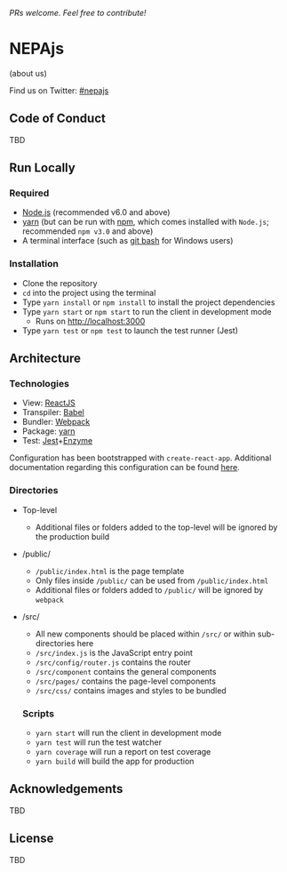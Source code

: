 *PRs welcome.  Feel free to contribute!*

# NEPAjs

(about us)

Find us on Twitter: [#nepajs](https://twitter.com/hashtag/NEPAjs?src=hash)

## Code of Conduct

TBD

## Run Locally

### Required

- [Node.js](https://nodejs.org/en/download) (recommended v6.0 and above)
- [yarn](https://yarnpkg.com/en/docs/install) (but can be run with [npm](https://www.npmjs.com), which comes installed with `Node.js`; recommended `npm v3.0` and above)
- A terminal interface (such as [git bash](https://git-scm.com/downloads) for Windows users)

### Installation

- Clone the repository
- `cd` into the project using the terminal
- Type `yarn install` or `npm install` to install the project dependencies
- Type `yarn start` or `npm start` to run the client in development mode
  - Runs on [http://localhost:3000](http://localhost:3000)
- Type `yarn test` or `npm test` to launch the test runner (Jest)

## Architecture

### Technologies

- View: [ReactJS](https://facebook.github.io/react/)
- Transpiler: [Babel](https://babeljs.io/)
- Bundler: [Webpack](https://webpack.github.io/)
- Package: [yarn](https://yarnpkg.com/en/)
- Test: [Jest](https://facebook.github.io/jest/)+[Enzyme](http://airbnb.io/enzyme/)

Configuration has been bootstrapped with `create-react-app`.  Additional documentation regarding this configuration can be found [here](https://github.com/facebookincubator/create-react-app).

### Directories

* Top-level
  * Additional files or folders added to the top-level will be ignored by the production build
* /public/
  * `/public/index.html` is the page template
  * Only files inside `/public/` can be used from `/public/index.html`
  * Additional files or folders added to `/public/` will be ignored by `webpack`
* /src/
  * All new components should be placed within `/src/` or within sub-directories here
  * `/src/index.js` is the JavaScript entry point
  * `/src/config/router.js` contains the router
  * `/src/component` contains the general components
  * `/src/pages/` contains the page-level components
  * `/src/css/` contains images and styles to be bundled

  ### Scripts

  - `yarn start` will run the client in development mode
  - `yarn test` will run the test watcher
  - `yarn coverage` will run a report on test coverage
  - `yarn build` will build the app for production

## Acknowledgements

TBD

## License

TBD
